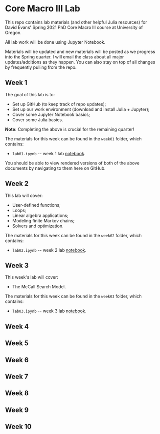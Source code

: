 # Core Macro III Lab

This repo contains lab materials (and other helpful Julia resources) for David Evans' Spring 2021 PhD Core Macro III course at University of Oregon.

All lab work will be done using Jupyter Notebook.

Materials will be updated and new materials will be posted as we progress into the Spring quarter. I will email the class about all major updates/additions as they happen. You can also stay on top of all changes by frequently pulling from the repo. 

## Week 1

The goal of this lab is to:
- Set up GitHub (to keep track of repo updates);
- Set up our work environment (download and install Julia + Jupyter);
- Cover some Jupyter Notebook basics;
- Cover some Julia basics.

**Note:** Completing the above is crucial for the remaining quarter!

The materials for this week can be found in the `week01` folder, which contains:
- `lab01.ipynb` -- week 1 lab [notebook](week01/lab01.ipynb).

You should be able to view rendered versions of both of the above documents by navigating to them here on GitHub.

## Week 2

This lab will cover:
- User-defined functions;
- Loops;
- Linear algebra applications;
- Modeling finite Markov chains;
- Solvers and optimization.

The materials for this week can be found in the `week02` folder, which contains:
- `lab02.ipynb` -- week 2 lab [notebook](week02/lab02.ipynb). 

## Week 3

This week's lab will cover:
- The McCall Search Model.

The materials for this week can be found in the `week03` folder, which contains:
- `lab03.ipynb` -- week 3 lab [notebook](week03/lab03.ipynb).

## Week 4

## Week 5

## Week 6

## Week 7

## Week 8

## Week 9

## Week 10
